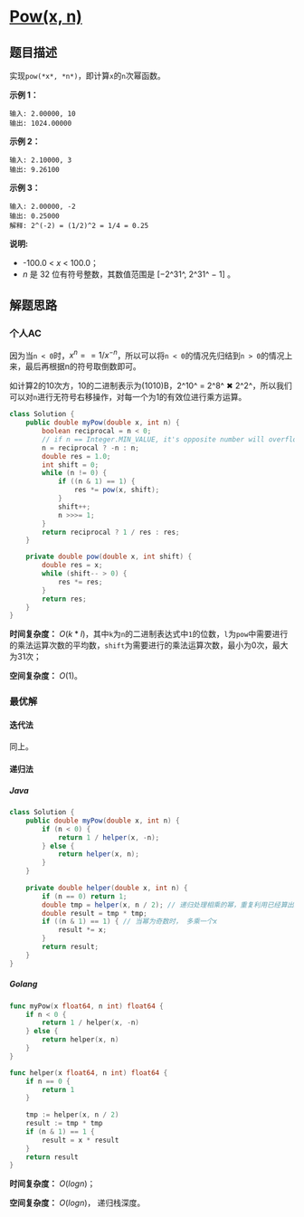 # [Pow(x, n)](https://leetcode-cn.com/problems/powx-n/)

## 题目描述

实现`pow(*x*, *n*)`，即计算`x`的`n`次幂函数。

**示例 1：**

```
输入: 2.00000, 10
输出: 1024.00000
```

**示例 2：**

```
输入: 2.10000, 3
输出: 9.26100
```

**示例 3：**

```
输入: 2.00000, -2
输出: 0.25000
解释: 2^(-2) = (1/2)^2 = 1/4 = 0.25
```

**说明:**

- -100.0 < *x* < 100.0；
- *n* 是 32 位有符号整数，其数值范围是 [−2^31^, 2^31^ − 1] 。

## 解题思路

### 个人AC

因为当`n < 0`时，$x^n == 1/x^{-n}$，所以可以将`n < 0`的情况先归结到`n > 0`的情况上来，最后再根据n的符号取倒数即可。

如计算2的10次方，10的二进制表示为(1010)B，2^10^ = 2^8^ ✖ 2^2^，所以我们可以对`n`进行无符号右移操作，对每一个为1的有效位进行乘方运算。

```java
class Solution {
    public double myPow(double x, int n) {
        boolean reciprocal = n < 0;
        // if n == Integer.MIN_VALUE, it's opposite number will overflow
        n = reciprocal ? -n : n;
        double res = 1.0;
        int shift = 0;
        while (n != 0) {
            if ((n & 1) == 1) {
                res *= pow(x, shift);
            }
            shift++;
            n >>>= 1;
        }
        return reciprocal ? 1 / res : res;
    }

    private double pow(double x, int shift) {
        double res = x;
        while (shift-- > 0) {
            res *= res;
        }
        return res;
    }
}
```

**时间复杂度：** $O(k*l)$，其中`k`为`n`的二进制表达式中`1`的位数，`l`为`pow`中需要进行的乘法运算次数的平均数，`shift`为需要进行的乘法运算次数，最小为0次，最大为31次；

**空间复杂度：** $O(1)$。

### 最优解

#### 迭代法

同上。

#### 递归法

##### Java

```java
class Solution {
    public double myPow(double x, int n) {
        if (n < 0) {
            return 1 / helper(x, -n);
        } else {
            return helper(x, n);
        }
    }
    
    private double helper(double x, int n) {
        if (n == 0) return 1;
        double tmp = helper(x, n / 2); // 递归处理相乘的幂，重复利用已经算出来的值
        double result = tmp * tmp;
        if ((n & 1) == 1) { // 当幂为奇数时， 多乘一个x
            result *= x;
        } 
        return result;
    }
}
```

##### Golang

```go
func myPow(x float64, n int) float64 {
    if n < 0 {
        return 1 / helper(x, -n)
    } else {
        return helper(x, n)
    }
}

func helper(x float64, n int) float64 {
    if n == 0 {
        return 1
    }
    
    tmp := helper(x, n / 2)
    result := tmp * tmp
    if (n & 1) == 1 {
        result = x * result
    } 
    return result
}
```

**时间复杂度：** $O(logn)$；

**空间复杂度：** $O(logn)$， 递归栈深度。

